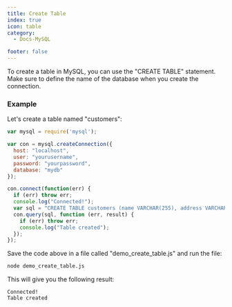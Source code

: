 ```yaml
---
title: Create Table
index: true
icon: table
category:
  - Docs-MySQL

footer: false
---
```


To create a table in MySQL, you can use the "CREATE TABLE" statement. Make sure to define the name of the database when you create the connection.

### Example

Let's create a table named "customers":

```javascript
var mysql = require('mysql');

var con = mysql.createConnection({
  host: "localhost",
  user: "yourusername",
  password: "yourpassword",
  database: "mydb"
});

con.connect(function(err) {
  if (err) throw err;
  console.log("Connected!");
  var sql = "CREATE TABLE customers (name VARCHAR(255), address VARCHAR(255))";
  con.query(sql, function (err, result) {
    if (err) throw err;
    console.log("Table created");
  });
});
```

Save the code above in a file called "demo_create_table.js" and run the file:

```bash
node demo_create_table.js
```

This will give you the following result:

```
Connected!
Table created
```